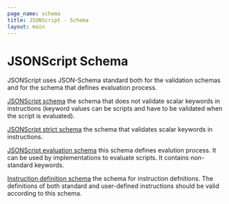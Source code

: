 ```yaml
---
page_name: schema
title: JSONScript - Schema
layout: main
---
```

# JSONScript Schema

JSONScript uses JSON-Schema standard both for the validation schemas and for the schema that defines evaluation process.

[JSONScript schema](http://www.json-script.com/schema/schema.json#) the schema that does not validate scalar keywords in instructions (keyword values can be scripts and have to be validated when the script is evaluated).

[JSONScript strict schema](http://www.json-script.com/schema/schema_strict.json#) the schema that validates scalar keywords in instructions.

[JSONScript evaluation schema](http://www.json-script.com/schema/evaluate.json#) this schema defines evalution process. It can be used by implementations to evaluate scripts. It contains non-standard keywords.

[Instruction definition schema](http://www.json-script.com/schema/instruction.json#) the schema for instruction defnitions. The definitions of both standard and user-defined instructions should be valid according to this schema.
